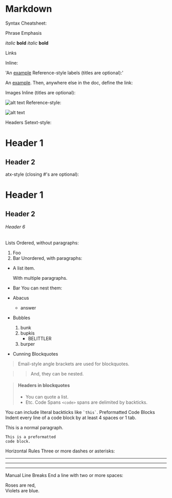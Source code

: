 # Markdown

Syntax Cheatsheet:

Phrase Emphasis

*italic*   **bold**
_italic_   __bold__

Links

Inline:

'An [example](http://url.com/ "Title")
Reference-style labels (titles are optional):'

An [example][id]. Then, anywhere
else in the doc, define the link:

  [id]: http://example.com/  "Title"
Images
Inline (titles are optional):

![alt text](/path/img.jpg "Title")
Reference-style:

![alt text][id]

[id]: /url/to/img.jpg "Title"
Headers
Setext-style:

Header 1
========

Header 2
--------
atx-style (closing #'s are optional):

# Header 1 #

## Header 2 ##

###### Header 6
Lists
Ordered, without paragraphs:

1.  Foo
2.  Bar
Unordered, with paragraphs:

*   A list item.

    With multiple paragraphs.

*   Bar
You can nest them:

*   Abacus
    * answer
*   Bubbles
    1.  bunk
    2.  bupkis
        * BELITTLER
    3. burper
*   Cunning
Blockquotes
> Email-style angle brackets
> are used for blockquotes.

> > And, they can be nested.

> #### Headers in blockquotes
> 
> * You can quote a list.
> * Etc.
Code Spans
`<code>` spans are delimited
by backticks.

You can include literal backticks
like `` `this` ``.
Preformatted Code Blocks
Indent every line of a code block by at least 4 spaces or 1 tab.

This is a normal paragraph.

    This is a preformatted
    code block.
Horizontal Rules
Three or more dashes or asterisks:

---

* * *

- - - - 
Manual Line Breaks
End a line with two or more spaces:

Roses are red,   
Violets are blue.
